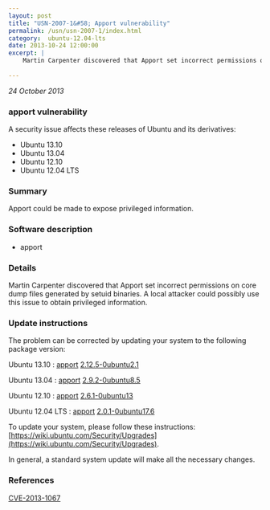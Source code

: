 ```yaml
---
layout: post
title: "USN-2007-1&#58; Apport vulnerability"
permalink: /usn/usn-2007-1/index.html
category:  ubuntu-12.04-lts
date: 2013-10-24 12:00:00
excerpt: |
    Martin Carpenter discovered that Apport set incorrect permissions on core dump files generated by setuid binaries. A local attacker could possibly use this issue to obtain privileged information. 
    
--- 
```

 
 

*24 October 2013*

### apport vulnerability

A security issue affects these releases of Ubuntu and its derivatives:

* Ubuntu 13.10
* Ubuntu 13.04
* Ubuntu 12.10
* Ubuntu 12.04 LTS

### Summary

Apport could be made to expose privileged information. 

### Software description

* apport 

### Details

Martin Carpenter discovered that Apport set incorrect permissions on core dump files generated by setuid binaries. A local attacker could possibly use this issue to obtain privileged information. 

### Update instructions

The problem can be corrected by updating your system to the following package version:

Ubuntu 13.10
 : [apport](https://launchpad.net/ubuntu/+source/apport) <span> [2.12.5-0ubuntu2.1](https://launchpad.net/ubuntu/+source/apport/2.12.5-0ubuntu2.1) </span> 

Ubuntu 13.04
 : [apport](https://launchpad.net/ubuntu/+source/apport) <span> [2.9.2-0ubuntu8.5](https://launchpad.net/ubuntu/+source/apport/2.9.2-0ubuntu8.5) </span> 

Ubuntu 12.10
 : [apport](https://launchpad.net/ubuntu/+source/apport) <span> [2.6.1-0ubuntu13](https://launchpad.net/ubuntu/+source/apport/2.6.1-0ubuntu13) </span> 

Ubuntu 12.04 LTS
 : [apport](https://launchpad.net/ubuntu/+source/apport) <span> [2.0.1-0ubuntu17.6](https://launchpad.net/ubuntu/+source/apport/2.0.1-0ubuntu17.6) </span> 

To update your system, please follow these instructions: [https://wiki.ubuntu.com/Security/Upgrades](https://wiki.ubuntu.com/Security/Upgrades).

In general, a standard system update will make all the necessary changes. 

### References

 
 [CVE-2013-1067](http://people.ubuntu.com/~ubuntu-security/cve/CVE-2013-1067)
 

